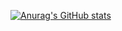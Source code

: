 [![Anurag's GitHub stats](https://github-readme-stats.vercel.app/api?username=jonathanatss&show_icons=true&theme=dark)](https://github.com/anuraghazra/github-readme-stats)
